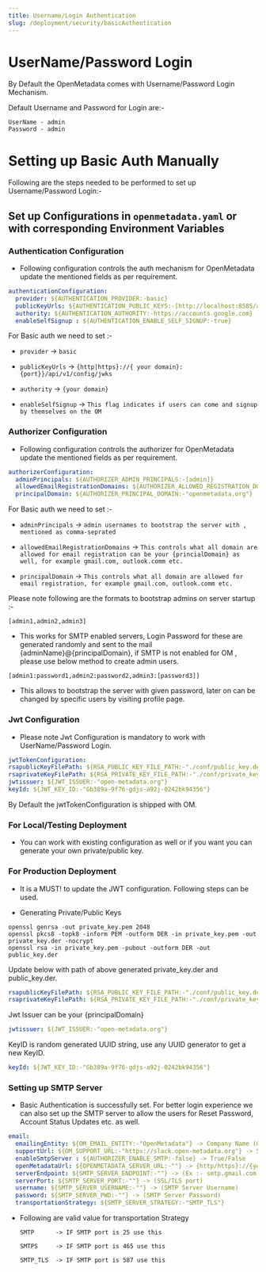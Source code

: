 ```yaml
---
title: Username/Login Authentication
slug: /deployment/security/basicAuthentication
---
```


# UserName/Password Login

By Default the OpenMetadata comes with Username/Password Login Mechanism.

Default Username and Password for Login are:-

```commandline
UserName - admin
Password - admin
```

# Setting up Basic Auth Manually

Following are the steps needed to be performed to set up Username/Password Login:-

## Set up Configurations in `openmetadata.yaml` or with corresponding Environment Variables

### Authentication Configuration

- Following configuration controls the auth mechanism for OpenMetadata update the mentioned fields as per requirement.

```yaml
authenticationConfiguration:
  provider: ${AUTHENTICATION_PROVIDER:-basic}
  publicKeyUrls: ${AUTHENTICATION_PUBLIC_KEYS:-[http://localhost:8585/api/v1/config/jwks]}
  authority: ${AUTHENTICATION_AUTHORITY:-https://accounts.google.com}
  enableSelfSignup : ${AUTHENTICATION_ENABLE_SELF_SIGNUP:-true}
```

For Basic auth we need to set :-
 
-  `provider` -> `basic`

-  `publicKeyUrls` -> `{http|https}://{ your domain}:{port}}/api/v1/config/jwks`

-  `authority` -> `{your domain}`

-  `enableSelfSignup` -> `This flag indicates if users can come and signup by themselves on the OM`

### Authorizer Configuration

- Following configuration controls the authorizer for OpenMetadata update the mentioned fields as per requirement.

```yaml
authorizerConfiguration:
  adminPrincipals: ${AUTHORIZER_ADMIN_PRINCIPALS:-[admin]}
  allowedEmailRegistrationDomains: ${AUTHORIZER_ALLOWED_REGISTRATION_DOMAIN:-["all"]}
  principalDomain: ${AUTHORIZER_PRINCIPAL_DOMAIN:-"openmetadata.org"}
```

For Basic auth we need to set :-

- `adminPrincipals` -> `admin usernames to bootstrap the server with , mentioned as comma-seprated`

- `allowedEmailRegistrationDomains` -> `This controls what all domain are allowed for email registration can be your {princialDomain} as well, for example gmail.com, outlook.comm etc.`

- `principalDomain` -> `This controls what all domain are allowed for email registration, for example gmail.com, outlook.comm etc.`

<Note>

Please note following are the formats to bootstrap admins on server startup :-

`[admin1,admin2,admin3]` 

- This works for SMTP enabled servers, Login Password for these are generated randomly and sent to the mail {adminName}@{principalDomain}, if SMTP is not enabled for OM , please use below method to create admin users.

`[admin1:password1,admin2:password2,admin3:[password3]]` 

- This allows to bootstrap the server with given password, later on can be changed by specific users by visiting profile page.

</Note>

### Jwt Configuration

- Please note Jwt Configuration is mandatory to work with UserName/Password Login.

```yaml
jwtTokenConfiguration:
rsapublicKeyFilePath: ${RSA_PUBLIC_KEY_FILE_PATH:-"./conf/public_key.der"}
rsaprivateKeyFilePath: ${RSA_PRIVATE_KEY_FILE_PATH:-"./conf/private_key.der"}
jwtissuer: ${JWT_ISSUER:-"open-metadata.org"}
keyId: ${JWT_KEY_ID:-"Gb389a-9f76-gdjs-a92j-0242bk94356"}
```

<Note>

By Default the jwtTokenConfiguration is shipped with OM. 

### For Local/Testing Deployment

- You can work with existing configuration as well or if you want you can generate your own private/public key.

### For Production Deployment

- It is a MUST! to update the JWT configuration. Following steps can be used.

- Generating Private/Public Keys

```commandline
openssl genrsa -out private_key.pem 2048   
openssl pkcs8 -topk8 -inform PEM -outform DER -in private_key.pem -out private_key.der -nocrypt
openssl rsa -in private_key.pem -pubout -outform DER -out public_key.der 
```

Update below with path of above generated private_key.der and public_key.der.

```yaml
rsapublicKeyFilePath: ${RSA_PUBLIC_KEY_FILE_PATH:-"./conf/public_key.der"}
rsaprivateKeyFilePath: ${RSA_PRIVATE_KEY_FILE_PATH:-"./conf/private_key.der"}
```

Jwt Issuer can be your {principalDomain}

```yaml
jwtissuer: ${JWT_ISSUER:-"open-metadata.org"}
```

KeyID is random generated UUID string, use any UUID generator to get a new KeyID.

```yaml
keyId: ${JWT_KEY_ID:-"Gb389a-9f76-gdjs-a92j-0242bk94356"}
```

</Note>

### Setting up SMTP Server

- Basic Authentication is successfully set. For better login experience we can also set up the SMTP server to allow the users for 
  Reset Password, Account Status Updates etc. as well.

```yaml
email:
  emailingEntity: ${OM_EMAIL_ENTITY:-"OpenMetadata"} -> Company Name (Optional)
  supportUrl: ${OM_SUPPORT_URL:-"https://slack.open-metadata.org"} -> SupportUrl (Optional)
  enableSmtpServer : ${AUTHORIZER_ENABLE_SMTP:-false} -> True/False
  openMetadataUrl: ${OPENMETADATA_SERVER_URL:-""} -> {http/https}://{your_domain}
  serverEndpoint: ${SMTP_SERVER_ENDPOINT:-""} -> (Ex :- smtp.gmail.com)
  serverPort: ${SMTP_SERVER_PORT:-""} -> (SSL/TLS port)
  username: ${SMTP_SERVER_USERNAME:-""} -> (SMTP Server Username)
  password: ${SMTP_SERVER_PWD:-""} -> (SMTP Server Password)
  transportationStrategy: ${SMTP_SERVER_STRATEGY:-"SMTP_TLS"}
```
- Following are valid value for transportation Strategy

  `SMTP      -> IF SMTP port is 25 use this`

  `SMTPS     -> IF SMTP port is 465 use this`

  `SMTP_TLS  -> IF SMTP port is 587 use this`
